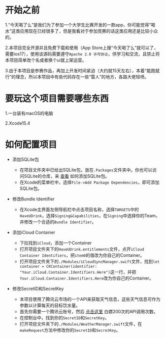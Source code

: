 # 开始之前
1.“今天喝了么”是我们为了参加一个大学生比赛开发的一款app，你可能觉得“喝水”这类应用现在已经很多了，但是我看对于参加竞赛的话这类应用还是比较小众的。

2.本项目完全开源并且免费下载和使用（App Store上搜“今天喝了么”就可以了，需要ios17），使用该源码需要遵守`Apache 2.0 许可协议`，供学习和交流，且禁止将本项目简单改个名或者换个ui就上架运营。

3.由于本项目是参赛作品，再加上开发时间紧迫（大约就15天左右），本着“能跑就行”的理念，所以本项目中有些代码存在一些“雷人”的地方，各路大佬轻喷。

# 要玩这个项目需要哪些东西
1.一台装有macOS的电脑

2.Xcode15.4

# 如何配置项目
- 添加SQLite包
  - 在项目文件夹中已给出SQLite包，放在`.Packages`文件夹中。你也可以访问SQLite的仓库，来 [查看](https://github.com/stephencelis/SQLite.swift) 如何添加SQLite包。
  - 在Xcode的菜单栏中，选择`File->Add Package Dependencies`，即可添加SQLite包。

- 修改Bundle Identifier
  - 在Xcode主界面左侧导航栏中点击项目名称，选择`TARGETS`中的`HaveUDrink`，选择`Signing&Capabilities`，在`Signing`中选择你的Team，并修改一个合适的`Bundle Identifier`。
- 添加iCloud Container
  - 下拉找到`iCloud`，添加一个Container
  - 打开项目文件夹下的`HaveUDrink.entitlements`文件，点开`iCloud Container Identifiers`，把`item0`的值改为你自己的Container。
  - 打开项目文件夹下的`./Modules/iCloudSyncManager.swift`文件，找到`let container = CKContainer(identifier: "Your.iCloud.Container.Identifiers.Here")`这一行，并把`Your.iCloud.Container.Identifiers.Here`改为你自己的Container。
- 修改SecretID和SecretKey
  -  本项目使用了腾讯云市场的一个API来获取天气信息，这些天气信息可作为参数以计算每天的目标饮水量。
  -  首先你需要一个腾讯云账号，然后 [点击这里](https://market.cloud.tencent.com/products/38348) 白嫖200次的API调用次数。
  -  在控制台中，找到你的`SecretID`和`SecretKey`。
  -  打开项目文件夹下的`./Modules/WeatherManager.swift`文件，在`makeRequest`方法中修改你的`SecretID`和`SecretKey`。
